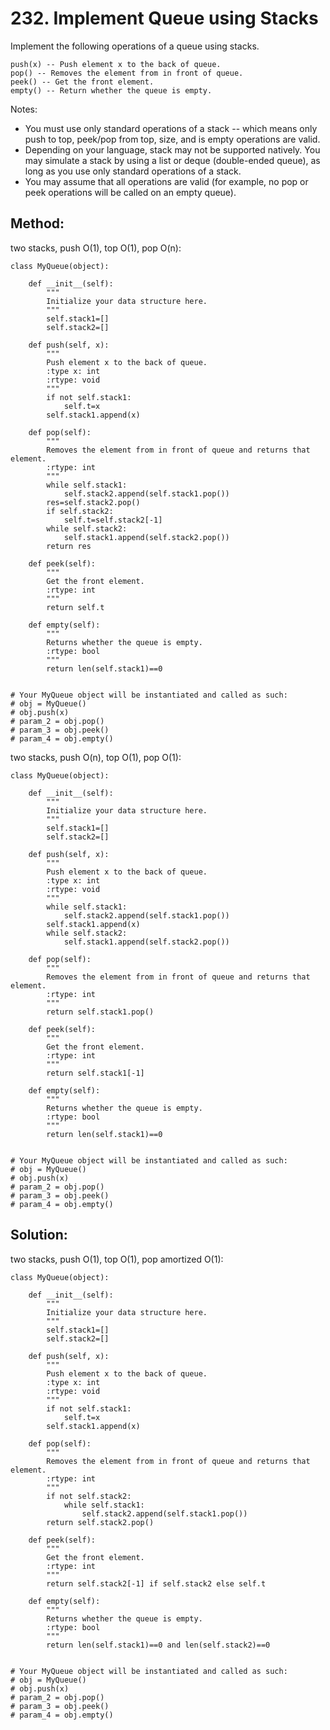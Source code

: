 # 232. Implement Queue using Stacks

Implement the following operations of a queue using stacks.

    push(x) -- Push element x to the back of queue.
    pop() -- Removes the element from in front of queue.
    peek() -- Get the front element.
    empty() -- Return whether the queue is empty.

Notes:
- You must use only standard operations of a stack -- which means only push to top, peek/pop from top, size, and is empty operations are valid.
- Depending on your language, stack may not be supported natively. You may simulate a stack by using a list or deque (double-ended queue), as long as you use only standard operations of a stack.
- You may assume that all operations are valid (for example, no pop or peek operations will be called on an empty queue).

## Method:

two stacks, push O(1), top O(1), pop O(n):

    class MyQueue(object):
    
        def __init__(self):
            """
            Initialize your data structure here.
            """
            self.stack1=[]
            self.stack2=[]
            
        def push(self, x):
            """
            Push element x to the back of queue.
            :type x: int
            :rtype: void
            """
            if not self.stack1:
                self.t=x
            self.stack1.append(x)
    
        def pop(self):
            """
            Removes the element from in front of queue and returns that element.
            :rtype: int
            """
            while self.stack1:
                self.stack2.append(self.stack1.pop())
            res=self.stack2.pop()
            if self.stack2:
                self.t=self.stack2[-1]
            while self.stack2:
                self.stack1.append(self.stack2.pop())
            return res
    
        def peek(self):
            """
            Get the front element.
            :rtype: int
            """
            return self.t
    
        def empty(self):
            """
            Returns whether the queue is empty.
            :rtype: bool
            """
            return len(self.stack1)==0
    
    
    # Your MyQueue object will be instantiated and called as such:
    # obj = MyQueue()
    # obj.push(x)
    # param_2 = obj.pop()
    # param_3 = obj.peek()
    # param_4 = obj.empty()
    
two stacks, push O(n), top O(1), pop O(1):
    
    class MyQueue(object):
    
        def __init__(self):
            """
            Initialize your data structure here.
            """
            self.stack1=[]
            self.stack2=[]
            
        def push(self, x):
            """
            Push element x to the back of queue.
            :type x: int
            :rtype: void
            """
            while self.stack1:
                self.stack2.append(self.stack1.pop())
            self.stack1.append(x)
            while self.stack2:
                self.stack1.append(self.stack2.pop())
    
        def pop(self):
            """
            Removes the element from in front of queue and returns that element.
            :rtype: int
            """
            return self.stack1.pop()
    
        def peek(self):
            """
            Get the front element.
            :rtype: int
            """
            return self.stack1[-1]
    
        def empty(self):
            """
            Returns whether the queue is empty.
            :rtype: bool
            """
            return len(self.stack1)==0
    
    
    # Your MyQueue object will be instantiated and called as such:
    # obj = MyQueue()
    # obj.push(x)
    # param_2 = obj.pop()
    # param_3 = obj.peek()
    # param_4 = obj.empty()
    
## Solution:

two stacks, push O(1), top O(1), pop amortized O(1):
    
    class MyQueue(object):
    
        def __init__(self):
            """
            Initialize your data structure here.
            """
            self.stack1=[]
            self.stack2=[]
            
        def push(self, x):
            """
            Push element x to the back of queue.
            :type x: int
            :rtype: void
            """
            if not self.stack1:
                self.t=x
            self.stack1.append(x)
    
        def pop(self):
            """
            Removes the element from in front of queue and returns that element.
            :rtype: int
            """
            if not self.stack2:
                while self.stack1:
                    self.stack2.append(self.stack1.pop())
            return self.stack2.pop()
    
        def peek(self):
            """
            Get the front element.
            :rtype: int
            """
            return self.stack2[-1] if self.stack2 else self.t
    
        def empty(self):
            """
            Returns whether the queue is empty.
            :rtype: bool
            """
            return len(self.stack1)==0 and len(self.stack2)==0
    
    
    # Your MyQueue object will be instantiated and called as such:
    # obj = MyQueue()
    # obj.push(x)
    # param_2 = obj.pop()
    # param_3 = obj.peek()
    # param_4 = obj.empty()